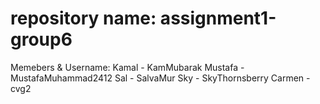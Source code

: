 # repository name: assignment1-group6

Memebers & Username:
  Kamal - KamMubarak
  Mustafa - MustafaMuhammad2412
  Sal - SalvaMur
  Sky - SkyThornsberry
  Carmen - cvg2
  
